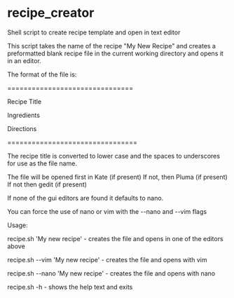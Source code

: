 # recipe_creator
Shell script to create recipe template and open in text editor

This script takes the name of the recipe "My New Recipe" and creates a preformatted blank
recipe file in the current working directory and opens it in an editor.

The format of the file is:

===============================

Recipe Title

Ingredients

Directions

================================

The recipe title is converted to lower case and the spaces to underscores for use as the file name.

The file will be opened first in Kate (if present) 
If not, then Pluma (if present)
If not then gedit (if present)

If none of the gui editors are found it defaults to nano.

You can force the use of nano or vim with the --nano and --vim flags

Usage:

recipe.sh 'My new recipe' - creates the file and opens in one of the editors above

recipe.sh --vim 'My new recipe' - creates the file and opens with vim

recipe.sh --nano 'My new recipe' - creates the file and opens with nano

recipe.sh -h - shows the help text and exits
